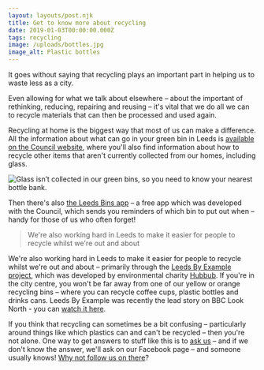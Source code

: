 ```yaml
---
layout: layouts/post.njk
title: Get to know more about recycling
date: 2019-01-03T00:00:00.000Z
tags: recycling
image: /uploads/bottles.jpg
image_alt: Plastic bottles
---
```

It goes without saying that recycling plays an important part in helping us to waste less as a city.

Even allowing for what we talk about elsewhere – about the important of rethinking, reducing, repairing and reusing – it's vital that we do all we can to recycle materials that can then be processed and used again.

Recycling at home is the biggest way that most of us can make a difference. All the information about what can go in your green bin in Leeds is [available on the Council website](https://www.leeds.gov.uk/residents/bins-and-recycling/your-bins), where you'll also find information about how to recycle other items that aren't currently collected from our homes, including glass.

![](/uploads/bottle-bank.jpg "Glass isn’t collected in our green bins, so you need to know  your nearest bottle bank.")

Then there's also [the Leeds Bins app](https://odileeds.org/products/bin-app/) – a free app which was developed with the Council, which sends you reminders of which bin to put out when – handy for those of us who often forget!

> We're also working hard in Leeds to make it easier for people to recycle whilst we're out and about

We're also working hard in Leeds to make it easier for people to recycle whilst we're out and about – primarily through the [Leeds By Example project](/posts/leeds-by-example/), which was developed by environmental charity [Hubbub](https://www.hubbub.org.uk/leeds-by-example). If you're in the city centre, you won't be far away from one of our yellow or orange recycling bins – where you can recycle coffee cups, plastic bottles and drinks cans.  Leeds By Example was recently the lead story on BBC Look North - you can [watch it here](https://www.zerowasteleeds.org.uk/posts/zero-waste-leeds-on-bbc-look-north/).  

If you think that recycling can sometimes be a bit confusing – particularly around things like which plastics can and can't be recycled – then you're not alone. One way to get answers to stuff like this is to [ask us](https://www.facebook.com/zerowasteleeds/) – and if we don't know the answer, we'll ask on our Facebook page – and someone usually knows!  [Why not follow us on there](https://www.facebook.com/zerowasteleeds/)?
